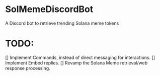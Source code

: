 # SolMemeDiscordBot
A Discord bot to retrieve trending Solana meme tokens

# TODO:
[] Implement Commands, instead of direct messaging for interactions.
[] Implement Embed replies.
[] Revamp the Solana Meme retrieval/web response processing.